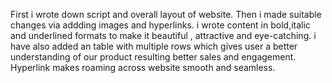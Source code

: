 First i wrote down script and overall layout of website. Then i made suitable changes via addding images and hyperlinks.
i  wrote content in bold,italic and underlined formats to make it beautiful , attractive and eye-catching.
i have also added an table with multiple rows which gives user a better understanding of our product resulting better sales and engagement.
Hyperlink makes roaming across website smooth and seamless.
